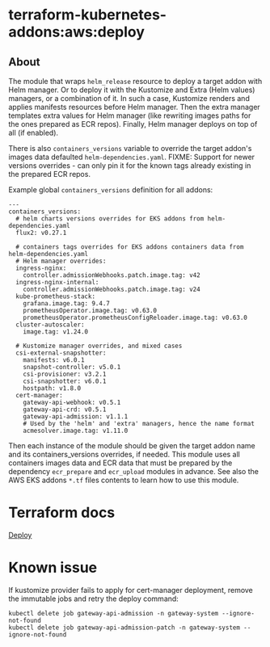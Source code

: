 # terraform-kubernetes-addons:aws:deploy

## About

The module that wraps ``helm_release`` resource to deploy a target addon with Helm manager.
Or to deploy it with the Kustomize and Extra (Helm values) managers, or a combination of it.
In such a case, Kustomize renders and applies manifests resources before Helm manager.
Then the extra manager templates extra values for Helm manager (like rewriting images paths for
the ones prepared as ECR repos). Finally, Helm manager deploys on top of all (if enabled).

There is also ``containers_versions`` variable to override the target addon's images data defaulted ``helm-dependencies.yaml``.
FIXME: Support for newer versions overrides - can only pin it for the known tags already existing in the prepared ECR repos.

Example global ``containers_versions`` definition for all addons:
```
---
containers_versions:
  # helm charts versions overrides for EKS addons from helm-dependencies.yaml
  flux2: v0.27.1

  # containers tags overrides for EKS addons containers data from helm-dependencies.yaml
  # Helm manager overrides:
  ingress-nginx:
    controller.admissionWebhooks.patch.image.tag: v42
  ingress-nginx-internal:
    controller.admissionWebhooks.patch.image.tag: v24
  kube-prometheus-stack:
    grafana.image.tag: 9.4.7
    prometheusOperator.image.tag: v0.63.0
    prometheusOperator.prometheusConfigReloader.image.tag: v0.63.0
  cluster-autoscaler:
    image.tag: v1.24.0

  # Kustomize manager overrides, and mixed cases
  csi-external-snapshotter:
    manifests: v6.0.1
    snapshot-controller: v5.0.1
    csi-provisioner: v3.2.1
    csi-snapshotter: v6.0.1
    hostpath: v1.8.0
  cert-manager:
    gateway-api-webhook: v0.5.1
    gateway-api-crd: v0.5.1
    gateway-api-admission: v1.1.1
    # Used by the 'helm' and 'extra' managers, hence the name format
    acmesolver.image.tag: v1.11.0
```
Then each instance of the module should be given the target addon name and its containers_versions overrides,
if needed.
This module uses all containers images data and ECR data that must be prepared by the dependency `ecr_prepare` and
`ecr_upload` modules in advance.
See also the AWS EKS addons ``*.tf`` files contents to learn how to use this module.

# Terraform docs

[Deploy](./TFDOCS.md)

# Known issue

If kustomize provider fails to apply for cert-manager deployment,
remove the immutable jobs and retry the deploy command:
```
kubectl delete job gateway-api-admission -n gateway-system --ignore-not-found
kubectl delete job gateway-api-admission-patch -n gateway-system --ignore-not-found
```

